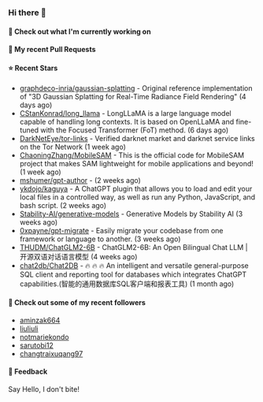 ### Hi there 👋

#### 👷 Check out what I'm currently working on

#### 🔨 My recent Pull Requests


#### ⭐ Recent Stars

- [graphdeco-inria/gaussian-splatting](https://github.com/graphdeco-inria/gaussian-splatting) - Original reference implementation of &#34;3D Gaussian Splatting for Real-Time Radiance Field Rendering&#34; (4 days ago)
- [CStanKonrad/long_llama](https://github.com/CStanKonrad/long_llama) - LongLLaMA is a large language model capable of handling long contexts. It is based on OpenLLaMA and fine-tuned with the Focused Transformer (FoT) method. (6 days ago)
- [DarkNetEye/tor-links](https://github.com/DarkNetEye/tor-links) - Verified darknet market and darknet service links on the Tor Network (1 week ago)
- [ChaoningZhang/MobileSAM](https://github.com/ChaoningZhang/MobileSAM) - This is the official code for MobileSAM project that makes SAM lightweight for mobile applications and beyond! (1 week ago)
- [mshumer/gpt-author](https://github.com/mshumer/gpt-author) -  (2 weeks ago)
- [ykdojo/kaguya](https://github.com/ykdojo/kaguya) - A ChatGPT plugin that allows you to load and edit your local files in a controlled way, as well as run any Python, JavaScript, and bash script. (2 weeks ago)
- [Stability-AI/generative-models](https://github.com/Stability-AI/generative-models) - Generative Models by Stability AI (3 weeks ago)
- [0xpayne/gpt-migrate](https://github.com/0xpayne/gpt-migrate) - Easily migrate your codebase from one framework or language to another. (3 weeks ago)
- [THUDM/ChatGLM2-6B](https://github.com/THUDM/ChatGLM2-6B) - ChatGLM2-6B: An Open Bilingual Chat LLM | 开源双语对话语言模型 (4 weeks ago)
- [chat2db/Chat2DB](https://github.com/chat2db/Chat2DB) - 🔥 🔥 🔥 An intelligent and versatile general-purpose SQL client and reporting tool for databases which integrates ChatGPT capabilities.(智能的通用数据库SQL客户端和报表工具) (1 month ago)

#### 👯 Check out some of my recent followers

- [aminzak664](https://github.com/aminzak664)
- [liuliuli](https://github.com/liuliuli)
- [notmariekondo](https://github.com/notmariekondo)
- [sarutobi12](https://github.com/sarutobi12)
- [changtraixuqang97](https://github.com/changtraixuqang97)

#### 💬 Feedback

Say Hello, I don't bite!